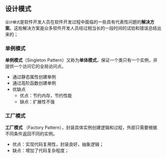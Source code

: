 ## 设计模式

​`设计模式`是软件开发人员在软件开发过程中面临的一些具有代表性问题的**解决方案**。这些解决方案是众多软件开发人员经过相当长的一段时间的试验和错误总结出来的；
### 单例模式

**单例模式**（Singleton Pattern）又称为**单体模式**，保证一个类只有一个实例，并提供一个访问它的全局访问点。
- 通过静态属性创建单例
- 通过高阶函数创建单例
- 优缺点
  - 优点：节约内存，节约性能
  - 缺点：扩展性不强

### 工厂模式

**工厂模式** （Factory Pattern），封装具体实例创建逻辑和过程，外部只需要根据不同条件返回不同的实例。
- 优点：实现代码复用性，封装良好，抽象逻辑；
- 缺点：增加了代码复杂程度；
